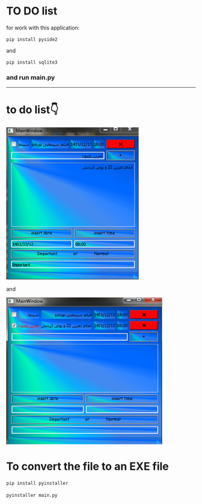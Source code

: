 # TO DO list

for work with this application:

```
pip install pyside2
```
and
```-
pip install sqlite3
```
### and run main.py

---
# to do list👇

![app](to_do_list_1.PNG)

and

![app2](to_do_list_2.PNG)

# To convert the file to an EXE file

```
pip install pyinstaller

pyinstaller main.py
```